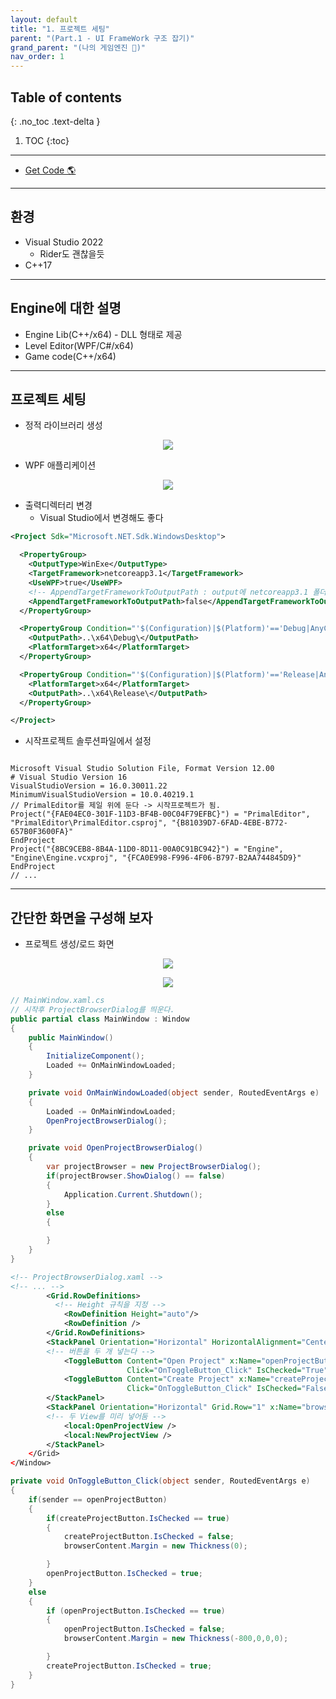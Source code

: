 ```yaml
---
layout: default
title: "1. 프로젝트 세팅"
parent: "(Part.1 - UI FrameWork 구조 잡기)"
grand_parent: "(나의 게임엔진 🎲)"
nav_order: 1
---
```


## Table of contents
{: .no_toc .text-delta }

1. TOC
{:toc}

---

* [Get Code 🌎](https://github.com/Arthur880708/ArthurDX12GameEngine/commit/d09b7f2a2f03a915003c472ff33c3322ae7a6e3a)

---

## 환경

* Visual Studio 2022
    * Rider도 괜찮을듯
* C++17

---

## Engine에 대한 설명

* Engine Lib(C++/x64) - DLL 형태로 제공
* Level Editor(WPF/C#/x64)
* Game code(C++/x64)

---

## 프로젝트 세팅

* 정적 라이브러리 생성

<p align="center">
  <img src="https://taehyungs-programming-blog.github.io/blog/assets/images/mygameengine/part1/p1-1-1.png"/>
</p>

* WPF 애플리케이션

<p align="center">
  <img src="https://taehyungs-programming-blog.github.io/blog/assets/images/mygameengine/part1/p1-1-2.png"/>
</p>

* 출력디렉터리 변경
    * Visual Studio에서 변경해도 좋다

```xml
<Project Sdk="Microsoft.NET.Sdk.WindowsDesktop">

  <PropertyGroup>
    <OutputType>WinExe</OutputType>
    <TargetFramework>netcoreapp3.1</TargetFramework>
    <UseWPF>true</UseWPF>
    <!-- AppendTargetFrameworkToOutputPath : output에 netcoreapp3.1 폴더를 만들어라 -->
	<AppendTargetFrameworkToOutputPath>false</AppendTargetFrameworkToOutputPath>
  </PropertyGroup>

  <PropertyGroup Condition="'$(Configuration)|$(Platform)'=='Debug|AnyCPU'">
    <OutputPath>..\x64\Debug\</OutputPath>
    <PlatformTarget>x64</PlatformTarget>
  </PropertyGroup>

  <PropertyGroup Condition="'$(Configuration)|$(Platform)'=='Release|AnyCPU'">
    <PlatformTarget>x64</PlatformTarget>
    <OutputPath>..\x64\Release\</OutputPath>
  </PropertyGroup>

</Project>
```

* 시작프로젝트 솔루션파일에서 설정

```

Microsoft Visual Studio Solution File, Format Version 12.00
# Visual Studio Version 16
VisualStudioVersion = 16.0.30011.22
MinimumVisualStudioVersion = 10.0.40219.1
// PrimalEditor를 제일 위에 둔다 -> 시작프로젝트가 됨.
Project("{FAE04EC0-301F-11D3-BF4B-00C04F79EFBC}") = "PrimalEditor", "PrimalEditor\PrimalEditor.csproj", "{B81039D7-6FAD-4EBE-B772-657B0F3600FA}"
EndProject
Project("{8BC9CEB8-8B4A-11D0-8D11-00A0C91BC942}") = "Engine", "Engine\Engine.vcxproj", "{FCA0E998-F996-4F06-B797-B2AA744845D9}"
EndProject
// ...
```

---

## 간단한 화면을 구성해 보자

* 프로젝트 생성/로드 화면

<p align="center">
  <img src="https://taehyungs-programming-blog.github.io/blog/assets/images/mygameengine/part1/p1-1-3.png"/>
</p>

<p align="center">
  <img src="https://taehyungs-programming-blog.github.io/blog/assets/images/mygameengine/part1/p1-1-4.png"/>
</p>

```csharp
// MainWindow.xaml.cs
// 시작후 ProjectBrowserDialog를 띄운다.
public partial class MainWindow : Window
{
    public MainWindow()
    {
        InitializeComponent();
        Loaded += OnMainWindowLoaded;
    }

    private void OnMainWindowLoaded(object sender, RoutedEventArgs e)
    {
        Loaded -= OnMainWindowLoaded;
        OpenProjectBrowserDialog();
    }

    private void OpenProjectBrowserDialog()
    {
        var projectBrowser = new ProjectBrowserDialog();
        if(projectBrowser.ShowDialog() == false)
        {
            Application.Current.Shutdown();
        }
        else
        {

        }
    }
}
```

```xml
<!-- ProjectBrowserDialog.xaml -->
<!-- ... -->
        <Grid.RowDefinitions>
          <!-- Height 규칙을 지정 -->
            <RowDefinition Height="auto"/>
            <RowDefinition />
        </Grid.RowDefinitions>
        <StackPanel Orientation="Horizontal" HorizontalAlignment="Center" Margin="20">
        <!-- 버튼을 두 개 넣는다 -->
            <ToggleButton Content="Open Project" x:Name="openProjectButton" FontSize="32"
                          Click="OnToggleButton_Click" IsChecked="True"/>
            <ToggleButton Content="Create Project" x:Name="createProjectButton" FontSize="32" Margin="30,0,0,0"
                          Click="OnToggleButton_Click" IsChecked="False"/>
        </StackPanel>
        <StackPanel Orientation="Horizontal" Grid.Row="1" x:Name="browserContent">
        <!-- 두 View를 미리 넣어둠 -->
            <local:OpenProjectView />
            <local:NewProjectView />
        </StackPanel>
    </Grid>
</Window>
```

```csharp
private void OnToggleButton_Click(object sender, RoutedEventArgs e)
{
    if(sender == openProjectButton)
    {
        if(createProjectButton.IsChecked == true)
        {
            createProjectButton.IsChecked = false;
            browserContent.Margin = new Thickness(0);

        }
        openProjectButton.IsChecked = true;
    }
    else
    {
        if (openProjectButton.IsChecked == true)
        {
            openProjectButton.IsChecked = false;
            browserContent.Margin = new Thickness(-800,0,0,0);

        }
        createProjectButton.IsChecked = true;
    }
}
```
